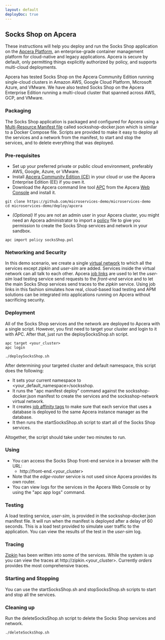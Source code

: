 ```yaml
---
layout: default
deployDoc: true
---
```


## Socks Shop on Apcera

These instructions will help you deploy and run the Socks Shop application on the [Apcera Platform](https://www.apcera.com/platform), an enterprise-grade container management platform for cloud-native and legacy applications.  Apcera is secure by default, only permitting things explicitly authorized by policy, and supports multi-cloud deployments.

Apcera has tested Socks Shop on the Apcera Community Edition running single-cloud clusters in Amazon AWS, Google Cloud Platform, Microsoft Azure, and VMware.  We have also tested Socks Shop on the Apcera Enterprise Edition running a multi-cloud cluster that spanned across AWS, GCP, and VMware.

### Packaging

The Socks Shop application is packaged and configured for Apcera using a [Multi-Resource Manifest file](https://docs.apcera.com/jobs/multi-resource-manifests/) called socksshop-docker.json which is similar to a Docker Compose file. Scripts are provided to make it easy to deploy all the services and a network from the manifest, to start and stop the services, and to delete everything that was deployed.

### Pre-requisites

- Set up your preferred private or public cloud environment, preferably AWS, Google, Azure, or VMware.
- Install [Apcera Community Edition (CE)](https://docs.apcera.com/setup/apcera-setup/) in your cloud or use the Apcera Enterprise Edition (EE) if you own it.
- Download the Apcera command line tool [APC](https://docs.apcera.com/quickstart/installing-apc/) from the Apcera [Web Console](https://docs.apcera.com/quickstart/using_console/) and install it.

```
git clone https://github.com/microservices-demo/microservices-demo
cd microservices-demo/deploy/apcera
```
- *(Optional)* If you are not an admin user in your Apcera cluster, you might need an Apcera administrator to import a [policy](https://docs.apcera.com/policy/introduction/) file to give you permission to create the Socks Shop services and network in your sandbox.

```
apc import policy socksShop.pol
```

### Networking and Security

In this demo scenario, we create a single [virtual network](https://docs.apcera.com/jobs/virtual-networks/) to which all the services except *zipkin* and *user-sim* are added. Services inside the virtual network can all talk to each other. Apcera [job links](https://docs.apcera.com/jobs/job-links/) are used to let the *user-sim* load testing service send requests to the *front-end* service and to let the main Socks Shop services send traces to the *zipkin* service. Using job links in this fashion simulates how real, cloud-based load testing and APM solutions can be integrated into applications running on Apcera without sacrificing security.

### Deployment

All of the Socks Shop services and the network are deployed to Apcera with a single script. However, you first need to target your cluster and login to it with APC. After that, just run the deploySocksShop.sh script.

<!-- deploy-doc require-env APCERA_CLUSTER APCERA_USER APCERA_PASSWORD -->
<!-- deploy-doc-hidden pre-install
apc target $APCERA_CLUSTER
printf "$APCERA_USER\n$APCERA_PASSWORD\n" | apc login --basic
-->
```
apc target <your_cluster>
apc login
```
<!-- deploy-doc-start create-infrastructure -->

    ./deploySocksShop.sh

<!-- deploy-doc-end -->

After determining your targeted cluster and default namespace, this script does the following:

- It sets your current namespace to \<your_default_namespace\>/socksshop.
- It runs the "apc manifest deploy" command against the socksshop-docker.json manifest to create the services and the socksshop-network virtual network.
- It creates [job affinity tags](https://docs.apcera.com/jobs/job-affinity/) to make sure that each service that uses a database is deployed to the same Apcera instance manager as the database.
- It then runs the startSocksShop.sh script to start all of the Socks Shop services.

Altogether, the script should take under two minutes to run.

### Using

- You can access the Socks Shop front-end service in a browser with the URL:
  - http://front-end.\<your_cluster\>
- Note that the *edge-router* service is not used since Apcera provides its own router.
- You can view logs for the services in the Apcera Web Console or by using the "apc app logs" command.

### Testing

A load testing service, *user-sim*, is provided in the socksshop-docker.json manifest file. It will run when the manifest is deployed after a delay of 60 seconds. This is a load test provided to simulate user traffic to the application. You can view the results of the test in the *user-sim* log.

### Tracing
[Zipkin](http://zipkin.io/) has been written into some of the services. While the system is up you can view the traces at http://zipkin.\<your_cluster\>. Currently *orders* provides the most comprehensive traces.

### Starting and Stopping

You can use the startSocksShop.sh and stopSocksShop.sh scripts to start and stop all the services.

### Cleaning up

Run the deleteSocksShop.sh script to delete the Socks Shop services and network.

<!-- deploy-doc-start destroy-infrastructure -->

    ./deleteSocksShop.sh

<!-- deploy-doc-end -->

